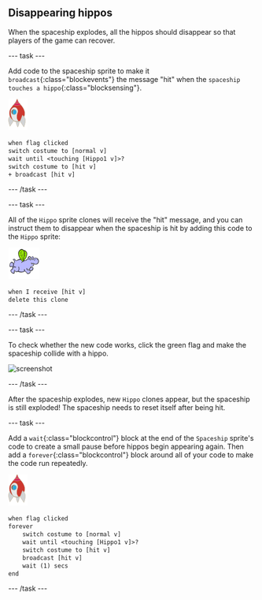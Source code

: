 ## Disappearing hippos

When the spaceship explodes, all the hippos should disappear so that players of the game can recover.

--- task ---

Add code to the spaceship sprite to make it `broadcast`{:class="blockevents"} the message "hit" when the `spaceship touches a hippo`{:class="blocksensing"}.

![rocket sprite](images/rocket-sprite.png)

```blocks
when flag clicked
switch costume to [normal v]
wait until <touching [Hippo1 v]>?
switch costume to [hit v]
+ broadcast [hit v]
```

--- /task ---

--- task ---

All of the `Hippo` sprite clones will receive the "hit" message, and you can instruct them to disappear when the spaceship is hit by adding this code to the `Hippo` sprite:

![hippo sprite](images/hippo-sprite.png)

```blocks
when I receive [hit v]
delete this clone
```

--- /task ---

--- task ---

To check whether the new code works, click the green flag and make the spaceship collide with a hippo.

![screenshot](images/invaders-hippo-collide.png)

--- /task ---

After the spaceship explodes, new `Hippo` clones appear, but the spaceship is still exploded! The spaceship needs to reset itself after being hit.

--- task ---

Add a `wait`{:class="blockcontrol"} block at the end of the `Spaceship` sprite's code to create a small pause before hippos begin appearing again. Then add a `forever`{:class="blockcontrol"} block around all of your code to make the code run repeatedly.

![rocket sprite](images/rocket-sprite.png)

```blocks
when flag clicked
forever
    switch costume to [normal v]
    wait until <touching [Hippo1 v]>?
    switch costume to [hit v]
    broadcast [hit v]
    wait (1) secs
end
```

--- /task ---

